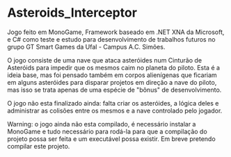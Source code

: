 # Asteroids_Interceptor
Jogo feito em MonoGame, Framework baseado em .NET XNA da Microsoft, e C# como teste e estudo para desenvolvimento de trabalhos futuros no grupo GT Smart Games da Ufal - Campus A.C. Simões.

O jogo consiste de uma nave que ataca asteróides num Cinturão de Asteróids para impedir que os mesmos caim no planeta do piloto. Esta é a ideia base, mas foi pensado também em corpos alienígenas que ficariam em alguns asteróides para disparar projetos em direção a nave do piloto, mas isso se trata apenas de uma espécie de "bônus" de desenvolvimento.

O jogo não esta finalizado ainda: falta criar os asteróides, a lógica deles e administrar as colisões entre os mesmos e a nave controlado pelo jogador.

Warning: o jogo ainda não esta compilado, é necessário instalar a MonoGame e tudo necessário para rodá-la para que a compilação do projeto possa ser feita e um executável possa existir. Em breve pretendo compilar este projeto.
